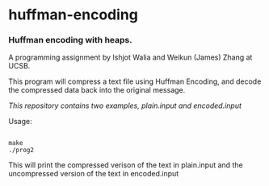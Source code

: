 # huffman-encoding

### Huffman encoding with heaps.

A programming assignment by Ishjot Walia and Weikun (James) Zhang at UCSB.

This program will compress a text file using Huffman Encoding, and decode the compressed data back into the original message.

*This repository contains two examples, plain.input and encoded.input*


Usage:

<code>
make
./prog2
</code>

This will print the compressed verison of the text in plain.input and the uncompressed version of the text in encoded.input
